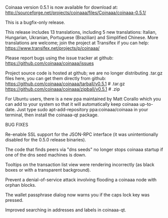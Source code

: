 Coinaaa version 0.5.1 is now available for download at:
http://sourceforge.net/projects/coinaaa/files/Coinaaa/coinaaa-0.5.1/

This is a bugfix-only release.

This release includes 13 translations, including 5 new translations:
Italian, Hungarian, Ukranian, Portuguese (Brazilian) and Simplified Chinese.
More translations are welcome; join the project at Transifex if you can help:
https://www.transifex.net/projects/p/coinaaa/

Please report bugs using the issue tracker at github:
https://github.com/coinaaa/coinaaa/issues

Project source code is hosted at github; we are no longer
distributing .tar.gz files here, you can get them
directly from github:
https://github.com/coinaaa/coinaaa/tarball/v0.5.1  # .tar.gz
https://github.com/coinaaa/coinaaa/zipball/v0.5.1  # .zip

For Ubuntu users, there is a new ppa maintained by Matt Corallo which
you can add to your system so that it will automatically keep
coinaaa up-to-date.  Just type
sudo apt-add-repository ppa:coinaaa/coinaaa
in your terminal, then install the coinaaa-qt package.


BUG FIXES

Re-enable SSL support for the JSON-RPC interface (it was unintentionally
disabled for the 0.5.0 release binaries).

The code that finds peers via "dns seeds" no longer stops coinaaa startup
if one of the dns seed machines is down.

Tooltips on the transaction list view were rendering incorrectly (as black boxes
or with a transparent background).

Prevent a denial-of-service attack involving flooding a coinaaa node with
orphan blocks.

The wallet passphrase dialog now warns you if the caps lock key was pressed.

Improved searching in addresses and labels in coinaaa-qt.
